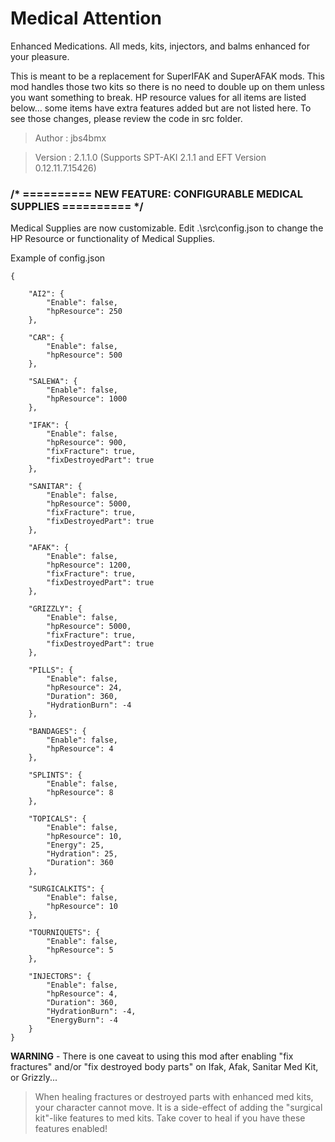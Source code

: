 # Medical Attention

Enhanced Medications. All meds, kits, injectors, and balms enhanced for your pleasure.

This is meant to be a replacement for SuperIFAK and SuperAFAK mods. This mod handles those two kits so there is no need to double up on them unless you want something to break. HP resource values for all items are listed below... some items have extra features added but are not listed here. To see those changes, please review the code in src folder.

>Author  : jbs4bmx

>Version : 2.1.1.0 (Supports SPT-AKI 2.1.1 and EFT Version 0.12.11.7.15426)


### /* ========== NEW FEATURE: CONFIGURABLE MEDICAL SUPPLIES ========== */

Medical Supplies are now customizable.
Edit .\src\config.json to change the HP Resource or functionality of Medical Supplies.

Example of config.json
```jsonc
{

    "AI2": {
        "Enable": false,
        "hpResource": 250
    },

    "CAR": {
        "Enable": false,
        "hpResource": 500
    },

    "SALEWA": {
        "Enable": false,
        "hpResource": 1000
    },

    "IFAK": {
        "Enable": false,
        "hpResource": 900,
        "fixFracture": true,
        "fixDestroyedPart": true
    },

    "SANITAR": {
        "Enable": false,
        "hpResource": 5000,
        "fixFracture": true,
        "fixDestroyedPart": true
    },

    "AFAK": {
        "Enable": false,
        "hpResource": 1200,
        "fixFracture": true,
        "fixDestroyedPart": true
    },

    "GRIZZLY": {
        "Enable": false,
        "hpResource": 5000,
        "fixFracture": true,
        "fixDestroyedPart": true
    },

    "PILLS": {
        "Enable": false,
        "hpResource": 24,
        "Duration": 360,
        "HydrationBurn": -4
    },

    "BANDAGES": {
        "Enable": false,
        "hpResource": 4
    },

    "SPLINTS": {
        "Enable": false,
        "hpResource": 8
    },

    "TOPICALS": {
        "Enable": false,
        "hpResource": 10,
        "Energy": 25,
        "Hydration": 25,
        "Duration": 360
    },

    "SURGICALKITS": {
        "Enable": false,
        "hpResource": 10
    },

    "TOURNIQUETS": {
        "Enable": false,
        "hpResource": 5
    },

    "INJECTORS": {
        "Enable": false,
        "hpResource": 4,
        "Duration": 360,
        "HydrationBurn": -4,
        "EnergyBurn": -4
    }
}
```


**WARNING** - There is one caveat to using this mod after enabling "fix fractures" and/or "fix destroyed body parts" on Ifak, Afak, Sanitar Med Kit, or Grizzly...
>When healing fractures or destroyed parts with enhanced med kits, your character cannot move.
>It is a side-effect of adding the "surgical kit"-like features to med kits.
>Take cover to heal if you have these features enabled!
